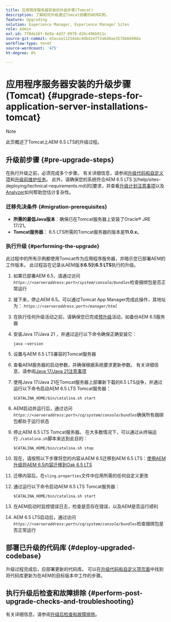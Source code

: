 ```yaml
---
title: 应用程序服务器安装的升级步骤(Tomcat)
description: 了解如何升级通过Tomcat部署的AEM实例。
feature: Upgrading
solution: Experience Manager, Experience Manager Sites
role: Admin
exl-id: 7f8de16f-9e9a-4d37-9978-d26c496b911c
source-git-commit: e5acea11254a6c4dbd24ff2a6d8ae3578b6690da
workflow-type: tm+mt
source-wordcount: '475'
ht-degree: 0%

---
```


# 应用程序服务器安装的升级步骤(Tomcat) {#upgrade-steps-for-application-server-installations-tomcat}

>[!NOTE]
>
>此页概述了Tomcat上AEM 6.5 LTS的升级过程。

## 升级前步骤 {#pre-upgrade-steps}

在执行升级之前，必须完成多个步骤。 有关详细信息，请参阅[升级代码和自定义项](/help/sites-deploying/upgrading-code-and-customizations.md)和[升级前维护任务](/help/sites-deploying/pre-upgrade-maintenance-tasks.md)。 此外，请确保您的系统符合AEM 6.5 LTS ](/help/sites-deploying/technical-requirements.md)的[要求，并查看[升级计划注意事项](/help/sites-deploying/upgrade-planning.md)以及[Analyzer](/help/sites-deploying/aem-analyzer.md)如何帮助您估计复杂性。


### 迁移先决条件 {#migration-prerequisites}

* **所需的最低Java版本**：确保已在Tomcat服务器上安装了Oracle® JRE 17/21。
* **Tomcat服务器**： 6.5 LTS所需的Tomcat服务器的版本是&#x200B;**11.0.x**。

### 执行升级 {#performing-the-upgrade}

此过程中的所有示例都使用Tomcat作为应用程序服务器，并暗示您已部署AEM的工作版本。 此过程旨在记录从AEM版本&#x200B;**6.5**&#x200B;到&#x200B;**6.5 LTS**&#x200B;执行的升级。

1. 如果已部署AEM 6.5，请通过访问&#x200B;*`https://<serveraddress:port>/system/console/bundles`*&#x200B;检查捆绑包是否正常运行
1. 接下来，停止AEM 6.5。可以通过Tomcat App Manager完成此操作，其地址为： *`https://<serveraddress:port>/manager/html`*
1. 在执行任何升级活动之前，请确保您已完成[预升级](#pre-upgrade-steps)活动，如备份AEM 6.5服务器
1. 安装Java 17/Java 21 ，并通过运行以下命令确保正确安装它：

   ```
   java –version
   ```

1. 设置与AEM 6.5 LTS兼容的Tomcat服务器
1. 查看AEM服务器的启动参数，并确保根据系统要求更新参数。 有关详细信息，请参阅[Java 17/Java 21注意事项](/help/sites-deploying/custom-standalone-install.md#java-considerations)
1. 使用Java 17/Java 21在Tomcat服务器上部署新下载的6.5 LTS战争，并通过运行以下命令启动AEM 6.5 LTS Tomcat服务器：

   ```
   $CATALINA_HOME/bin/catalina.sh start
   ```

1. AEM启动并运行后，通过访问&#x200B;*`https://<serveraddress:port>/cq/system/console/bundles`*&#x200B;确保所有捆绑包都处于运行状态
1. 停止AEM 6.5 LTS Tomcat服务器。 在大多数情况下，可以通过从终端运行`./catalina.sh`脚本来达到此目的：

   ```
   $CATALINA_HOME/bin/catalina.sh stop
   ```

1. 现在，请按照以下步骤将您的内容从AEM 6.5迁移到AEM 6.5 LTS：[使用AEM升级将AEM 6.5内容迁移到Oak 6.5 LTS](/help/sites-deploying/aem-65-to-aem-65lts-content-migration-using-oak-upgrade.md)
1. 迁移内容后，在`sling.properties`文件中应用所需的任何自定义更改
1. 通过运行以下命令启动AEM 6.5 LTS Tomcat服务器：

   ```
   $CATALINA_HOME/bin/catalina.sh start
   ```

1. 在AEM启动时监控错误日志，检查是否存在错误，以及AEM是否运行顺利
1. AEM 6.5 LTS启动后，通过访问&#x200B;*`https://<serveraddress:port>/cq/system/console/bundles`*&#x200B;检查捆绑包是否正常运行

## 部署已升级的代码库 {#deploy-upgraded-codebase}

升级过程完成后，应部署更新的代码库。 可以在[升级代码和自定义项页面](/help/sites-deploying/upgrading-code-and-customizations.md)中找到将代码库更新为在AEM的目标版本中工作的步骤。

## 执行升级后检查和故障排除 {#perform-post-upgrade-checks-and-troubleshooting}

有关详细信息，请参阅[升级后检查和故障排除](/help/sites-deploying/post-upgrade-checks-and-troubleshooting.md)。
